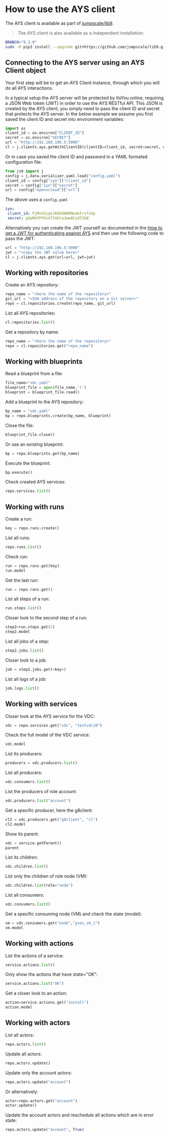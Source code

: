 # How to use the AYS client

The AYS client is available as part of [jumpscale/lib9](https://github.com/Jumpscale/lib9).

> The AYS client is also available as a independent installation:
```bash
BRANCH="9.3.0"
sudo -H pip3 install --upgrade git+https://github.com/jumpscale/lib9.git@${BRANCH}#subdirectory=JumpScale9Lib/clients/atyourservice
```

## Connecting to the AYS server using an AYS Client object

Your first step will be to get an AYS Client instance, through which you will do all AYS interactions.

In a typical setup the AYS server will be protected by ItsYou.online, requiring a JSON Web token (JWT) in order to use the AYS RESTful API. This JSON is created by the AYS client, you simply need to pass the client ID and secret that protects the AYS server. In the below example we assume you first saved the client ID and secret into environment variables:
```python
import os
client_id = os.environ["CLIENT_ID"]
secret = os.environ["SECRET"]
url = "http://192.168.196.5:5000"
cl = j.clients.ays.getWithClientID(clientID=client_id, secret=secret, url=url)
```

Or in case you saved the client ID and password in a YAML formated configuration file:
```python
from js9 import j
config = j.data.serializer.yaml.load("config.yaml")
client_id = config["iyo"]["client_id"]
secret = config["iyo"]["secret"]
url = config["openvcloud"]["url"]
```

The above uses a `config.yaml` 
 ```yaml
 iyo:
  client_id: FjMckSiqtJK8XXNARNeakFrsfxVp
  secret: gXpM4fPfHiXT3UblaJwmAhjd72kB`
```

Alternatively you can create the JWT yourself as documented in the [How to get a JWT for authenticating against AYS](how_to_get_a_JWT_for_AYS.md) and then use the following code to pass the JWT:
```python
url = "http://192.168.196.5:5000"
jwt = "<copy the JWT value here>"
cl = j.clients.ays.get(url=url, jwt=jwt)
```

## Working with repositories

Create an AYS repository:
```python
repo_name = "<here the name of the repository>"
git_url = "<SSH address of the repository on a Git server>"
repo = cl.repositories.create(repo_name, git_url)
```

List all AYS repositories:
```python
cl.repositories.list()
```

Get a repository by name:
```python
repo_name = "<here the name of the repository>"
repo = cl.repositories.get("repo_name")
```

## Working with blueprints

Read a blueprint from a file:
```python
file_name="vdc.yaml"
blueprint_file = open(file_name,'r')
blueprint = blueprint_file.read()
```

Add a blueprint to the AYS repository:
```python
bp_name = "vdc.yaml"
bp = repo.blueprints.create(bp_name, blueprint)
```

Close the file:
```python
blueprint_file.close()
```

Or use an existing blueprint:
```python
bp = repo.blueprints.get(bp_name)
```

Execute the blueprint:
```python
bp.execute()
```

Check created AYS services:
```python
repo.services.list()
```

## Working with runs

Create a run:
```python
key = repo.runs.create()
```

List all runs:
```python
repo.runs.list()
```

Check run:
```python
run = repo.runs.get(key)
run.model
```

Get the last run:
```python
run = repo.runs.get()
```

List all steps of a run:
```python
run.steps.list()
```

Closer look to the second step of a run:
```python
step2=run.steps.get(2)
step2.model
```

List all jobs of a step:
```python
step2.jobs.list()
```

Closer look to a job:
```python
job = step2.jobs.get(<key>)
```

List all logs of a job:
```python
job.logs.list()
```

## Working with services

Closer look at the AYS service for the VDC:
```python
vdc = repo.services.get("vdc", "testvdc10")
```

Check the full model of the VDC service:
```python
vdc.model
```

List its producers:
```python
producers = vdc.producers.list()
```

List all producers:
```python
vdc.consumers.list()
```

List the producers of role account:
```python
vdc.producers.list("account")
```

Get a specific producer, here the g8client:
```python
cl2 = vdc.producers.get("g8client", "cl")
cl2.model
```

Show its parent:
```python
vdc = service.getParent()
parent
```

List its children:
```python
vdc.children.list()
```

List only the children of role node (VM):
```python
vdc.children.list(role="node")
```

List all consumers:
```python
vdc.consumers.list()
```

Get a specific consuming node (VM) and check the state (model):
```python
vm = vdc.consumers.get("node","yves_vm_1")
vm.model
```

## Working with actions

List the actions of a service:
```python
service.actions.list()
```

Only show the actions that have state="OK":
```python
service.actions.list("OK")
```

Get a closer look to an action:
```python
action=service.actions.get("install")
action.model
```

## Working with actors

List all actors:
```python
repo.actors.list()
```

Update all actors:
```python
repo.actors.update()
```

Update only the account actors: 
```python
repo.actors.update("account")
```

Or alternatively:
```python
actor=repo.actors.get("account")
actor.update()
```

Update the account actors and reschedule all actions which are in error state:
```python
repo.actors.update("account", True)
```